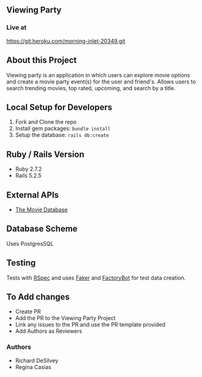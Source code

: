 ## Viewing Party
### Live at

https://git.heroku.com/morning-inlet-20349.git

## About this Project

Viewing party is an application in which users can explore movie options and create a movie party event(s) for the user and friend's.
Allows users to search trending movies, top rated, upcoming, and search by a title.

## Local Setup for Developers

1. Fork and Clone the repo
2. Install gem packages: `bundle install`
3. Setup the database: `rails db:create`

## Ruby / Rails Version

- Ruby 2.7.2
- Rails 5.2.5

## External APIs

- [The Movie Database](https://developers.themoviedb.org/3)

## Database Scheme

Uses PostgresSQL

## Testing
Tests with [RSpec]() and uses [Faker](https://github.com/faker-ruby/faker) and [FactoryBot](https://github.com/thoughtbot/factory_bot) for test data creation.
## To Add changes

- Create PR
- Add the PR to the Viewing Party Project
- Link any issues to the PR and use the PR template provided
- Add Authors as Reviewers

### Authors

- Richard DeSilvey
- Regina Casias
